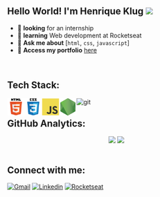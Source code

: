 ## Hello World! I'm Henrique Klug <img src="https://media1.giphy.com/media/C7yrmfAcGSLLvThkUw/giphy.gif?cid=ecf05e47asoekn6z8pza287fy6cki1ygz4z0j914qppl8v24&rid=giphy.gif&ct=g" width="30px">

- 🔭 **looking** for an internship
- 🚀 **learning** Web development at Rocketseat 
- 💬 **Ask me about** [```html```, ```css```, ```javascript```]
- 🔗 **Access my portfolio** <a href="https://hklug001.github.io/Portfolio/" target="_blank">here</a>

<br>

## Tech Stack:

<img src="https://raw.githubusercontent.com/devicons/devicon/master/icons/html5/html5-original-wordmark.svg" alt="html5" width="40" height="40" align="left"/>
<img src="https://raw.githubusercontent.com/devicons/devicon/master/icons/css3/css3-original-wordmark.svg" alt="css3" width="40" height="40" align="left"/>
<img src="https://raw.githubusercontent.com/devicons/devicon/master/icons/javascript/javascript-original.svg" alt="javascript" width="40" height="40" align="left"/>
<img src="https://raw.githubusercontent.com/github/explore/80688e429a7d4ef2fca1e82350fe8e3517d3494d/topics/nodejs/nodejs.png" width="40" height="40" align="left"/>
<img src="https://www.vectorlogo.zone/logos/git-scm/git-scm-icon.svg" alt="git" width="40" height="40"/>

<br>

## GitHub Analytics:

<div align="center">
  <img src="https://github-readme-stats.vercel.app/api?username=Hklug001&theme=tokyonight" width="45%">
  <img src="https://github-readme-stats.vercel.app/api/top-langs/?username=Hklug001&layout=compact&theme=tokyonight" width="44%">
</div>

<br>

## Connect with me: 
[![Gmail](https://img.shields.io/badge/Gmail-henriqueklug%40gmail.com-critical)](mailto:henriqueklug@gmail.com) 
[![Linkedin](https://img.shields.io/badge/My%20profile-Linkedin-informational)](https://www.linkedin.com/in/henrique-klug)
[![Rocketseat](https://img.shields.io/badge/My%20profile-Rocketseat-blueviolet)](https://app.rocketseat.com.br/me/henrique-klug-09107)
